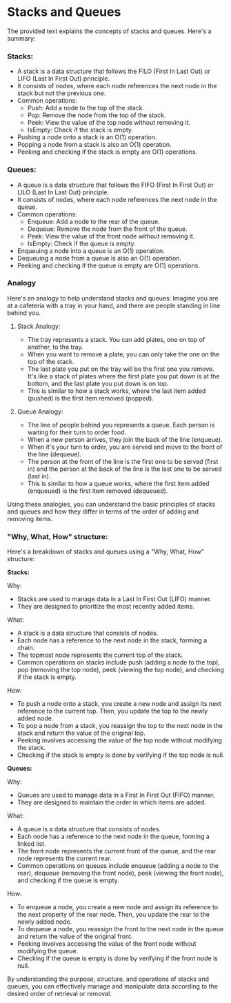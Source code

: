 # Stacks and Queues
The provided text explains the concepts of stacks and queues. Here's a summary:

### Stacks:
- A stack is a data structure that follows the FILO (First In Last Out) or LIFO (Last In First Out) principle.
- It consists of nodes, where each node references the next node in the stack but not the previous one.
- Common operations:
  - Push: Add a node to the top of the stack.
  - Pop: Remove the node from the top of the stack.
  - Peek: View the value of the top node without removing it.
  - IsEmpty: Check if the stack is empty.
- Pushing a node onto a stack is an O(1) operation.
- Popping a node from a stack is also an O(1) operation.
- Peeking and checking if the stack is empty are O(1) operations.

### Queues:
- A queue is a data structure that follows the FIFO (First In First Out) or LILO (Last In Last Out) principle.
- It consists of nodes, where each node references the next node in the queue.
- Common operations:
  - Enqueue: Add a node to the rear of the queue.
  - Dequeue: Remove the node from the front of the queue.
  - Peek: View the value of the front node without removing it.
  - IsEmpty: Check if the queue is empty.
- Enqueuing a node into a queue is an O(1) operation.
- Dequeuing a node from a queue is also an O(1) operation.
- Peeking and checking if the queue is empty are O(1) operations.

### Analogy
Here's an analogy to help understand stacks and queues:
Imagine you are at a cafeteria with a tray in your hand, and there are people standing in line behind you.

1. Stack Analogy: 
   - The tray represents a stack. You can add plates, one on top of another, to the tray.
   - When you want to remove a plate, you can only take the one on the top of the stack.
   - The last plate you put on the tray will be the first one you remove. It's like a stack of plates where the first plate you put down is at the bottom, and the last plate you put down is on top.
   - This is similar to how a stack works, where the last item added (pushed) is the first item removed (popped).

2. Queue Analogy:
   - The line of people behind you represents a queue. Each person is waiting for their turn to order food.
   - When a new person arrives, they join the back of the line (enqueue).
   - When it's your turn to order, you are served and move to the front of the line (dequeue).
   - The person at the front of the line is the first one to be served (first in) and the person at the back of the line is the last one to be served (last in).
   - This is similar to how a queue works, where the first item added (enqueued) is the first item removed (dequeued).

Using these analogies, you can understand the basic principles of stacks and queues and how they differ in terms of the order of adding and removing items.

### "Why, What, How" structure:

Here's a breakdown of stacks and queues using a "Why, What, How" structure:

**Stacks:**

Why:
- Stacks are used to manage data in a Last In First Out (LIFO) manner.
- They are designed to prioritize the most recently added items.

What:
- A stack is a data structure that consists of nodes.
- Each node has a reference to the next node in the stack, forming a chain.
- The topmost node represents the current top of the stack.
- Common operations on stacks include push (adding a node to the top), pop (removing the top node), peek (viewing the top node), and checking if the stack is empty.

How:
- To push a node onto a stack, you create a new node and assign its next reference to the current top. Then, you update the top to the newly added node.
- To pop a node from a stack, you reassign the top to the next node in the stack and return the value of the original top.
- Peeking involves accessing the value of the top node without modifying the stack.
- Checking if the stack is empty is done by verifying if the top node is null.

**Queues:**

Why:
- Queues are used to manage data in a First In First Out (FIFO) manner.
- They are designed to maintain the order in which items are added.

What:
- A queue is a data structure that consists of nodes.
- Each node has a reference to the next node in the queue, forming a linked list.
- The front node represents the current front of the queue, and the rear node represents the current rear.
- Common operations on queues include enqueue (adding a node to the rear), dequeue (removing the front node), peek (viewing the front node), and checking if the queue is empty.

How:
- To enqueue a node, you create a new node and assign its reference to the next property of the rear node. Then, you update the rear to the newly added node.
- To dequeue a node, you reassign the front to the next node in the queue and return the value of the original front.
- Peeking involves accessing the value of the front node without modifying the queue.
- Checking if the queue is empty is done by verifying if the front node is null.

By understanding the purpose, structure, and operations of stacks and queues, you can effectively manage and manipulate data according to the desired order of retrieval or removal.
